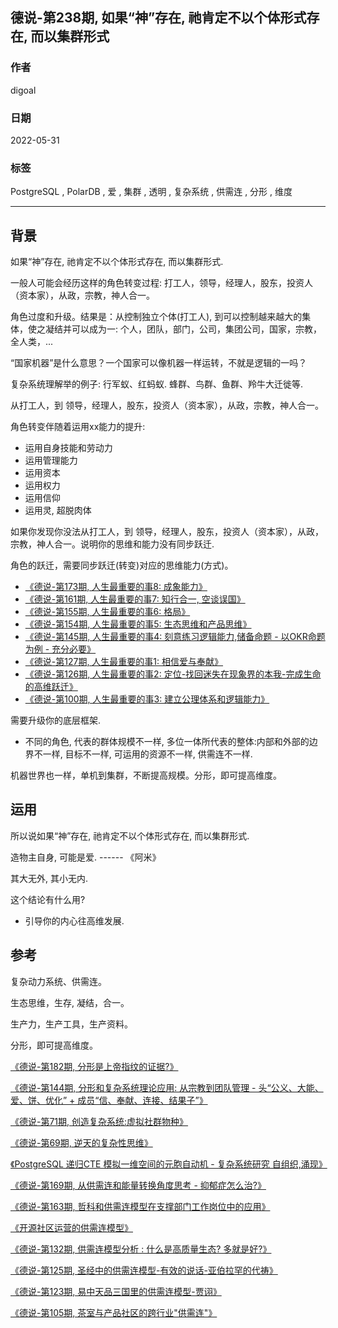 ## 德说-第238期, 如果“神”存在, 祂肯定不以个体形式存在, 而以集群形式     
                                                              
### 作者                                                              
digoal                                                              
                                                              
### 日期                                                              
2022-05-31                                                   
                                                              
### 标签                                                              
PostgreSQL , PolarDB , 爱 , 集群 , 透明 , 复杂系统 , 供需连 , 分形 , 维度                                               
                                                              
----                                                
                                                              
## 背景       
如果“神”存在, 祂肯定不以个体形式存在, 而以集群形式.      
    
    
一般人可能会经历这样的角色转变过程:  打工人，领导，经理人，股东，投资人（资本家），从政，宗教，神人合一。    
    
    
角色过度和升级。结果是：从控制独立个体(打工人), 到可以控制越来越大的集体，使之凝结并可以成为一:  个人，团队，部门，公司，集团公司，国家，宗教，全人类，...     
    
    
“国家机器”是什么意思？一个国家可以像机器一样运转，不就是逻辑的一吗？      
    
复杂系统理解举的例子: 行军蚁、红蚂蚁.  蜂群、鸟群、鱼群、羚牛大迁徙等.      
    
    
从打工人，到 领导，经理人，股东，投资人（资本家），从政，宗教，神人合一。    
    
角色转变伴随着运用xx能力的提升:      
- 运用自身技能和劳动力    
- 运用管理能力    
- 运用资本    
- 运用权力    
- 运用信仰    
- 运用灵, 超脱肉体    
    
如果你发现你没法从打工人，到 领导，经理人，股东，投资人（资本家），从政，宗教，神人合一。说明你的思维和能力没有同步跃迁.      
    
角色的跃迁，需要同步跃迁(转变)对应的思维能力(方式)。    
- [《德说-第173期, 人生最重要的事8: 成象能力》](../202211/20221116_03.md)      
- [《德说-第161期, 人生最重要的事7: 知行合一, 空谈误国》](../202210/20221021_01.md)      
- [《德说-第155期, 人生最重要的事6: 格局》](../202210/20221002_01.md)      
- [《德说-第154期, 人生最重要的事5: 生态思维和产品思维》](../202210/20221001_03.md)      
- [《德说-第145期, 人生最重要的事4: 刻意练习逻辑能力,储备命题 - 以OKR命题为例 - 充分必要》](../202209/20220917_01.md)      
- [《德说-第127期, 人生最重要的事1: 相信爱与奉献》](../202208/20220822_01.md)      
- [《德说-第126期, 人生最重要的事2: 定位-找回迷失在现象界的本我-完成生命的高维跃迁》](../202208/20220819_03.md)      
- [《德说-第100期, 人生最重要的事3: 建立公理体系和逻辑能力》](../202206/20220610_01.md)      
    
需要升级你的底层框架.     
- 不同的角色, 代表的群体规模不一样, 多位一体所代表的整体:内部和外部的边界不一样, 目标不一样, 可运用的资源不一样, 供需连不一样.      
    
    
    
机器世界也一样，单机到集群，不断提高规模。分形，即可提高维度。       
    
## 运用  
所以说如果“神”存在, 祂肯定不以个体形式存在, 而以集群形式.      
    
造物主自身, 可能是爱.  ------ 《阿米》    
  
其大无外, 其小无内.    
    
这个结论有什么用?      
- 引导你的内心往高维发展.     
    
## 参考    
复杂动力系统、供需连。    
    
生态思维，生存, 凝结，合一。    
    
生产力，生产工具，生产资料。    
    
分形，即可提高维度。    
    
[《德说-第182期, 分形是上帝指纹的证据?》](../202211/20221126_01.md)      
    
[《德说-第144期, 分形和复杂系统理论应用: 从宗教到团队管理 - 头“公义、大能、爱、饼、优化” + 成员“信、奉献、连接、结果子”》](../202209/20220916_02.md)      
    
[《德说-第71期, 创造复杂系统:虚拟社群物种》](../202112/20211203_03.md)      
    
[《德说-第69期, 逆天的复杂性思维》](../202112/20211202_05.md)      
    
[《PostgreSQL 递归CTE 模拟一维空间的元胞自动机 - 复杂系统研究 自组织,涌现》](../202112/20211202_04.md)      
    
[《德说-第169期, 从供需连和能量转换角度思考 - 抑郁症怎么治?》](../202211/20221111_03.md)      
    
[《德说-第163期, 哲科和供需连模型在支撑部门工作岗位中的应用》](../202210/20221022_02.md)      
    
[《开源社区运营的供需连模型》](../202209/20220928_01.md)      
    
[《德说-第132期, 供需连模型分析 : 什么是高质量生态? 多就是好?》](../202209/20220903_02.md)      
    
[《德说-第125期, 圣经中的供需连模型-有效的说话-亚伯拉罕的代祷》](../202208/20220819_02.md)      
    
[《德说-第123期, 易中天品三国里的供需连模型-贾诩》](../202208/20220812_01.md)      
    
[《德说-第105期, 茶室与产品社区的跨行业"供需连"》](../202206/20220617_01.md)      
    
